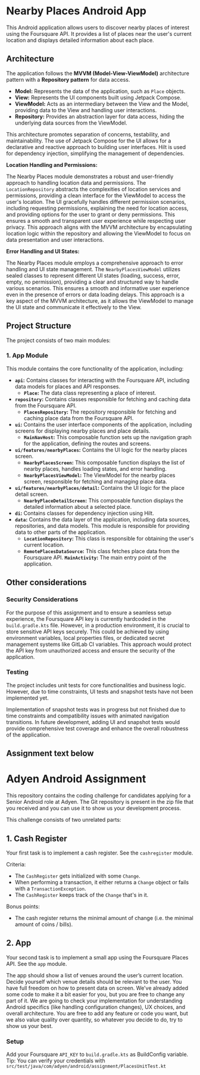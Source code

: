 # Nearby Places Android App

This Android application allows users to discover nearby places of interest using the Foursquare API.
It provides a list of places near the user's current location and displays detailed information about each place.

## Architecture

The application follows the **MVVM (Model-View-ViewModel)** architecture pattern with a **Repository pattern** for data access.

- **Model:** Represents the data of the application, such as `Place` objects.
- **View:** Represents the UI components built using Jetpack Compose.
- **ViewModel:** Acts as an intermediary between the View and the Model, providing data to the View and handling user interactions.
- **Repository:** Provides an abstraction layer for data access, hiding the underlying data sources from the ViewModel.

This architecture promotes separation of concerns, testability, and maintainability. The use of Jetpack Compose for the UI allows for a declarative and reactive approach to building user interfaces. Hilt is used for dependency injection, simplifying the management of dependencies.

**Location Handling and Permissions:**

The Nearby Places module demonstrates a robust and user-friendly approach to handling location data and permissions. 
The `LocationRepository` abstracts the complexities of location services and permissions, providing a clean interface for the ViewModel to access the user's location. 
The UI gracefully handles different permission scenarios, including requesting permissions, explaining the need for location access, and providing options for the user to grant or deny permissions. This ensures a smooth and transparent user experience while respecting user privacy. 
This approach aligns with the MVVM architecture by encapsulating location logic within the repository and allowing the ViewModel to focus on data presentation and user interactions.

**Error Handling and UI States:**

The Nearby Places module employs a comprehensive approach to error handling and UI state management. 
The `NearbyPlacesViewModel` utilizes sealed classes to represent different UI states (loading, success, error, empty, no permission), providing a clear and structured way to handle various scenarios. This ensures a smooth and informative user experience even in the presence of errors or data loading delays.
This approach is a key aspect of the MVVM architecture, as it allows the ViewModel to manage the UI state and communicate it effectively to the View.

## Project Structure

The project consists of two main modules:

### 1. App Module

This module contains the core functionality of the application, including:

- **`api`:** Contains classes for interacting with the Foursquare API, including data models for places and API responses.
    - **`Place`:** The data class representing a place of interest.
- **`repository`:** Contains classes responsible for fetching and caching data from the Foursquare API.
    - **`PlacesRepository`:** The repository responsible for fetching and caching place data from the Foursquare API.
- **`ui`:** Contains the user interface components of the application, including screens for displaying nearby places and place details.
    - **`MainNavHost`:** This composable function sets up the navigation graph for the application, defining the routes and screens.
- **`ui/features/nearbyPlaces`:** Contains the UI logic for the nearby places screen.
    - **`NearbyPlacesScreen`:** This composable function displays the list of nearby places, handles loading states, and error handling.
    - **`NearbyPlacesViewModel`:** The ViewModel for the nearby places screen, responsible for fetching and managing place data.
- **`ui/features/nearbyPlaces/detail`:** Contains the UI logic for the place detail screen.
    - **`NearbyPlaceDetailScreen`:** This composable function displays the detailed information about a selected place.
- **`di`:** Contains classes for dependency injection using Hilt.
- **`data`:** Contains the data layer of the application, including data sources, repositories, and data models. This module is responsible for providing data to other parts of the application.
    - **`LocationRepository`:** This class is responsible for obtaining the user's current location.
    - **`RemotePlacesDataSource`:** This class fetches place data from the Foursquare API.
      **`MainActivity`:** The main entry point of the application.

## Other considerations

### Security Considerations

For the purpose of this assignment and to ensure a seamless setup experience, the Foursquare API key is currently hardcoded in the `build.gradle.kts` file. 
However, in a production environment, it is crucial to store sensitive API keys securely. 
This could be achieved by using environment variables, local properties files, or dedicated secret management systems like GitLab CI variables. This approach would protect the API key from unauthorized access and ensure the security of the application.

### Testing

The project includes unit tests for core functionalities and business logic. However, due to time constraints, UI tests and snapshot tests have not been implemented yet. 

Implementation of snapshot tests was in progress but not finished due to time constraints and compatibility issues with animated navigation transitions.
In future development, adding UI and snapshot tests would provide comprehensive test coverage and enhance the overall robustness of the application.

Assignment text below
----------------------------------------------------------------------------------------------------

# Adyen Android Assignment

This repository contains the coding challenge for candidates applying for a Senior Android role at Adyen.
The Git repository is present in the zip file that you received and you can use it to show us your development process.

This challenge consists of two unrelated parts:

## 1. Cash Register
Your first task is to implement a cash register. See the `cashregister` module.

Criteria:
- The `CashRegister` gets initialized with some `Change`.
- When performing a transaction, it either returns a `Change` object or fails with a `TransactionException`.
- The `CashRegister` keeps track of the `Change` that's in it.

Bonus points:
- The cash register returns the minimal amount of change (i.e. the minimal amount of coins / bills).

## 2. App
Your second task is to implement a small app using the Foursquare Places API. See the `app` module.

The app should show a list of venues around the user’s current location.
Decide yourself which venue details should be relevant to the user. You have full freedom on how to present data on screen.
We've already added some code to make it a bit easier for you, but you are free to change any part of it.
We are going to check your implementation for understanding Android specifics (like handling configuration changes), UX choices, and overall architecture.
You are free to add any feature or code you want, but we also value quality over quantity, so whatever you decide to do, try to show us your best.

### Setup
Add your Foursquare `API_KEY` to `build.gradle.kts` as BuildConfig variable.
Tip: You can verify your credentials with `src/test/java/com/adyen/android/assignment/PlacesUnitTest.kt`
